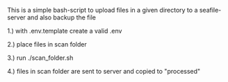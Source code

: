 This is a simple bash-script to upload files in a given directory to a seafile-server and also backup the file

1.) with .env.template create a valid .env

2.) place files in scan folder

3.) run ./scan_folder.sh

4.) files in scan folder are sent to server and copied to "processed"
